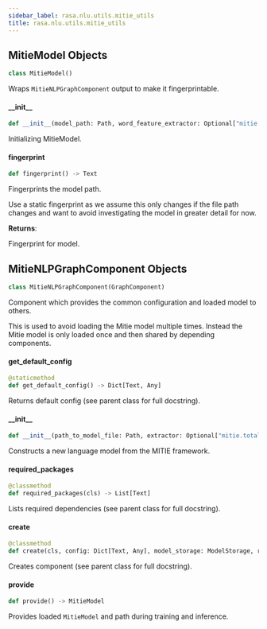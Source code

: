 ```yaml
---
sidebar_label: rasa.nlu.utils.mitie_utils
title: rasa.nlu.utils.mitie_utils
---
```

## MitieModel Objects

```python
class MitieModel()
```

Wraps `MitieNLPGraphComponent` output to make it fingerprintable.

#### \_\_init\_\_

```python
def __init__(model_path: Path, word_feature_extractor: Optional["mitie.total_word_feature_extractor"] = None) -> None
```

Initializing MitieModel.

#### fingerprint

```python
def fingerprint() -> Text
```

Fingerprints the model path.

Use a static fingerprint as we assume this only changes if the file path
changes and want to avoid investigating the model in greater detail for now.

**Returns**:

  Fingerprint for model.

## MitieNLPGraphComponent Objects

```python
class MitieNLPGraphComponent(GraphComponent)
```

Component which provides the common configuration and loaded model to others.

This is used to avoid loading the Mitie model multiple times. Instead the Mitie
model is only loaded once and then shared by depending components.

#### get\_default\_config

```python
@staticmethod
def get_default_config() -> Dict[Text, Any]
```

Returns default config (see parent class for full docstring).

#### \_\_init\_\_

```python
def __init__(path_to_model_file: Path, extractor: Optional["mitie.total_word_feature_extractor"] = None) -> None
```

Constructs a new language model from the MITIE framework.

#### required\_packages

```python
@classmethod
def required_packages(cls) -> List[Text]
```

Lists required dependencies (see parent class for full docstring).

#### create

```python
@classmethod
def create(cls, config: Dict[Text, Any], model_storage: ModelStorage, resource: Resource, execution_context: ExecutionContext) -> MitieNLPGraphComponent
```

Creates component (see parent class for full docstring).

#### provide

```python
def provide() -> MitieModel
```

Provides loaded `MitieModel` and path during training and inference.

